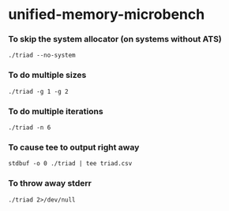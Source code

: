 # unified-memory-microbench

### To skip the system allocator (on systems without ATS)

`./triad --no-system`

### To do multiple sizes

`./triad -g 1 -g 2`

### To do multiple iterations

`./triad -n 6`

### To cause tee to output right away

`stdbuf -o 0 ./triad | tee triad.csv`

### To throw away stderr

`./triad 2>/dev/null`
